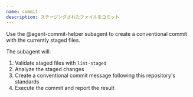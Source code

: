 ```yaml
---
name: commit
description: ステージングされたファイルをコミット
---
```


Use the @agent-commit-helper subagent to create a conventional commit with the currently staged files.

The subagent will:

1. Validate staged files with `lint-staged`
2. Analyze the staged changes
3. Create a conventional commit message following this repository's standards
4. Execute the commit and report the result

